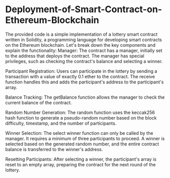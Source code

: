 # Deployment-of-Smart-Contract-on-Ethereum-Blockchain
The provided code is a simple implementation of a lottery smart contract written in Solidity, a programming language for developing smart contracts on the Ethereum blockchain. Let's break down the key components and explain the functionality:
Manager: The contract has a manager, initially set to the address that deploys the contract. The manager has special privileges, such as checking the contract's balance and selecting a winner.

Participant Registration: Users can participate in the lottery by sending a transaction with a value of exactly 0.1 ether to the contract. The receive function handles this and adds the participant's address to the participant's array.

Balance Tracking: The getBalance function allows the manager to check the current balance of the contract.

Random Number Generation: The random function uses the keccak256 hash function to generate a pseudo-random number based on the block difficulty, timestamp, and the number of participants.

Winner Selection: The select winner function can only be called by the manager. It requires a minimum of three participants to proceed. A winner is selected based on the generated random number, and the entire contract balance is transferred to the winner's address.

Resetting Participants: After selecting a winner, the participant's array is reset to an empty array, preparing the contract for the next round of the lottery.
